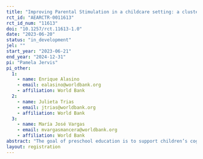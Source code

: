 ```yaml
---
title: "Improving Parental Stimulation in a childcare setting: a cluster-randomised controlled trial in marginalized urban areas in Argentina"
rct_id: "AEARCTR-0011613"
rct_id_num: "11613"
doi: "10.1257/rct.11613-1.0"
date: "2023-06-20"
status: "in_development"
jel: ""
start_year: "2023-06-21"
end_year: "2024-12-31"
pi: "Pamela Jervis"
pi_other:
  1:
    - name: Enrique Alasino
    - email: ealasino@worldbank.org
    - affiliation: World Bank
  2:
    - name: Julieta Trias
    - email: jtrias@worldbank.org
    - affiliation: World Bank
  3:
    - name: María José Vargas
    - email: mvargasmancera@worldbank.org
    - affiliation: World Bank
abstract: "The goal of preschool education is to support children’s cognitive, physical, and socioemotional development, providing a safe and nurturing environment for young children to learn and interact with their peers. However, in 2022 Mendoza, Argentina, the provincial oral fluency census showed that 59% of 2nd graders are at a critical level and 19% at a basic level, while only 22% are at or above expected. Recognising the lack of access to public preschools and additionally the lack of motivation among parents to send their child to preschools, the Dirección General de Escuelas de la Provincia de Mendoza launched the “Nutrition Language Program” (NLP) to provide tools to ‘vulnerable’ families. The study aims to measure the causal effect in the teacher-led parent training on child development (cognitive, language, motor, and socioemotional skills), child development knowledge and parenting behavior (on aspects such as parenting practices, role efficacy and satisfaction, and parenting competencies), and level of well-being. The evaluation will test if these programme improvements lead to an increase in child development outcomes using a cluster randomised control trial."
layout: registration
---
```


